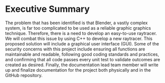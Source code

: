 # Executive Summary

The problem that has been identified is that Blender, a vastly complex system, is far too complicated to be used as a reliable graphic graphics technique. Therefore, there is a need to develop an easy-to-use raytracer. We will combat this issue by using C++ to develop a new raytracer. This proposed solution will include a graphical user interface (GUI). Some of the security concerns with this project include ensuring all functions are maintainable and readable, following good coding standards and practices, and confirming that all code passes every unit test to validate outcomes are created as desired. Finally, the documentation lead team member will write up and finalize documentation for the project both physically and in the GitHub repository. 
